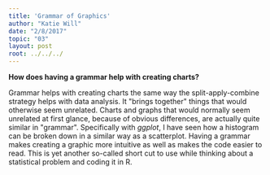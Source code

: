 ```yaml
---
title: 'Grammar of Graphics'
author: "Katie Will"
date: "2/8/2017"
topic: "03"
layout: post
root: ../../../
---
```


__How does having a grammar help with creating charts?__

Grammar helps with creating charts the same way the split-apply-combine strategy helps with data analysis. It "brings together" things that would otherwise seem unrelated. Charts and graphs that would normally seem unrelated at first glance, because of obvious differences, are actually quite similar in "grammar". Specifically with *ggplot*, I have seen how a histogram can be broken down in a similar way as a scatterplot. Having a grammar makes creating a graphic more intuitive as well as makes the code easier to read. This is yet another so-called short cut to use while thinking about a statistical problem and coding it in R. 
